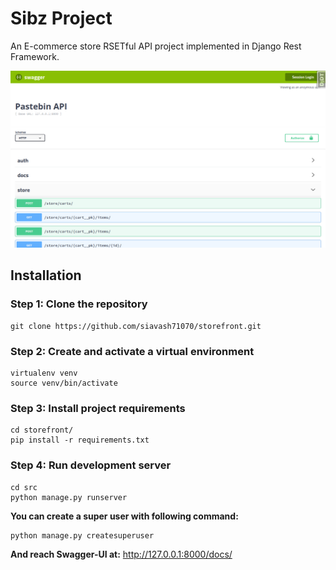 # Sibz Project

An E-commerce store RSETful API project implemented in Django Rest Framework.  

![store.png](store.png)

## Installation

### Step 1: Clone the repository

    git clone https://github.com/siavash71070/storefront.git

### Step 2: Create and activate a virtual environment

    virtualenv venv
    source venv/bin/activate

### Step 3: Install project requirements

    cd storefront/
    pip install -r requirements.txt

### Step 4: Run development server

    cd src
    python manage.py runserver


**You can create a super user with following command:**

    python manage.py createsuperuser

**And reach Swagger-UI at:**
http://127.0.0.1:8000/docs/
